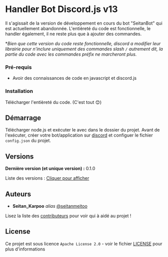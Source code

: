 # Handler Bot Discord.js v13

Il s'agissait de la version de développement en cours du bot "SeitanBot" qui est actuellement abandonnée. L'entièreté du code est fonctionnelle, le handler également, il ne reste plus que à ajouter des commandes.

**Bien que cette version du code reste fonctionnelle, discord a modifier leur librairie pour n'inclure uniquement des commandes slash `/` autrement dit, la partie du code avec les commandes préfix ne marcheront plus.*

### Pré-requis

- Avoir des connaissances de code en javascript et discord.js

### Installation

Télécharger l'entièreté du code. (C'est tout 😊)

## Démarrage

Télécharger node.js et exécuter le avec dans le dossier du projet.
Avant de l'exécuter, créer votre bot/application sur [discord](https://discord.com/developers/) et configuer le fichier `config.json` du projet.

## Versions

**Dernière version (et unique version) :** 0.1.0

Liste des versions : [Cliquer pour afficher](https://github.com/seitanmeitoo/handler-bot-discord.js-v13/tags)

## Auteurs
* **Seitan_Karpoo** _alias_ [@seitanmeitoo](https://github.com/seitanmeitoo)

Lisez la liste des [contributeurs](https://github.com/seitanmeitoo/handler-bot-discord.js-v13/contributors) pour voir qui à aidé au projet !

## License

Ce projet est sous licence ``Apache License 2.0`` - voir le fichier [LICENSE](LICENSE) pour plus d'informations
